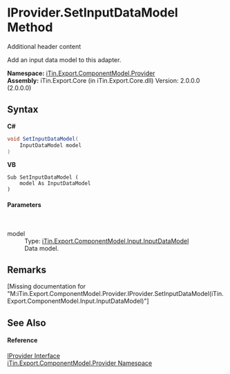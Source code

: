 # IProvider.SetInputDataModel Method 
Additional header content 

Add an input data model to this adapter.

**Namespace:**&nbsp;<a href="N_iTin_Export_ComponentModel_Provider">iTin.Export.ComponentModel.Provider</a><br />**Assembly:**&nbsp;iTin.Export.Core (in iTin.Export.Core.dll) Version: 2.0.0.0 (2.0.0.0)

## Syntax

**C#**<br />
``` C#
void SetInputDataModel(
	InputDataModel model
)
```

**VB**<br />
``` VB
Sub SetInputDataModel ( 
	model As InputDataModel
)
```


#### Parameters
&nbsp;<dl><dt>model</dt><dd>Type: <a href="T_iTin_Export_ComponentModel_Input_InputDataModel">iTin.Export.ComponentModel.Input.InputDataModel</a><br />Data model.</dd></dl>

## Remarks
\[Missing <remarks> documentation for "M:iTin.Export.ComponentModel.Provider.IProvider.SetInputDataModel(iTin.Export.ComponentModel.Input.InputDataModel)"\]

## See Also


#### Reference
<a href="T_iTin_Export_ComponentModel_Provider_IProvider">IProvider Interface</a><br /><a href="N_iTin_Export_ComponentModel_Provider">iTin.Export.ComponentModel.Provider Namespace</a><br />
